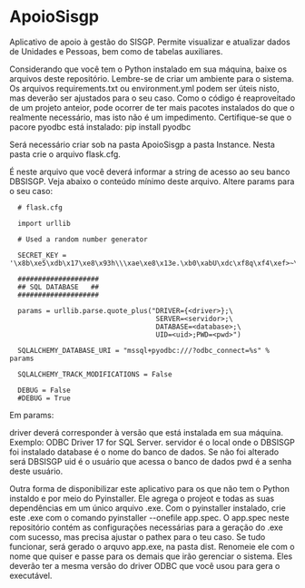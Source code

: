 # ApoioSisgp
Aplicativo de apoio à gestão do SISGP. Permite visualizar e atualizar dados de Unidades e Pessoas, bem como de tabelas auxiliares.

Considerando que você tem o Python instalado em sua máquina, baixe os arquivos deste repositório. 
Lembre-se de criar um ambiente para o sistema. Os arquivos requirements.txt ou environment.yml podem ser úteis nisto, mas deverão ser ajustados para o seu caso.
Como o código é reaproveitado de um projeto anteior, pode ocorrer de ter mais pacotes instalados do que o realmente necessário, mas isto não é um impedimento.
Certifique-se que o pacore pyodbc está instalado: pip install pyodbc

Será necessário criar sob na pasta ApoioSisgp a pasta Instance. Nesta pasta crie o arquivo flask.cfg.

É neste arquivo que você deverá informar a string de acesso ao seu banco DBSISGP. Veja abaixo o conteúdo mínimo deste arquivo. Altere params para o seu caso:

      # flask.cfg

      import urllib

      # Used a random number generator

      SECRET_KEY = '\x8b\xe5\xdb\x17\xe8\x93h\\\xae\xe8\x13e.\xb0\xabU\xdc\xf8q\xf4\xef>~\xce'

      ####################
      ## SQL DATABASE   ##
      ####################

      params = urllib.parse.quote_plus("DRIVER={<driver>};\
                                        SERVER=<servidor>;\
                                        DATABASE=<database>;\
                                        UID=<uid>;PWD=<pwd>")

      SQLALCHEMY_DATABASE_URI = "mssql+pyodbc:///?odbc_connect=%s" % params

      SQLALCHEMY_TRACK_MODIFICATIONS = False

      DEBUG = False
      #DEBUG = True

Em params:

driver  deverá corresponder à versão que está instalada em sua máquina. Exemplo: ODBC Driver 17 for SQL Server.
servidor é o local onde o DBSISGP foi instalado
database é o nome do banco de dados. Se não foi alterado será DBSISGP
uid é o usuário que acessa o banco de dados
pwd é a senha deste usuário.
  
Outra forma de disponibilizar este aplicativo para os que não tem o Python instaldo e por meio do Pyinstaller. Ele agrega o projeot e todas as suas dependências
em um único arquivo .exe. Com o pyinstaller instalado, crie este .exe com o comando pyinstaller --onefile app.spec.
O app.spec neste repositório contém as configurações necessárias para a geração do .exe com sucesso, mas precisa ajustar o pathex para o teu caso.
Se tudo funcionar, será gerado o arquvo app.exe, na pasta dist. Renomeie ele com o nome que quiser e passe para os demais que irão gerenciar o sistema. 
Eles deverão ter a mesma versão do driver ODBC que você usou para gera o executável.
